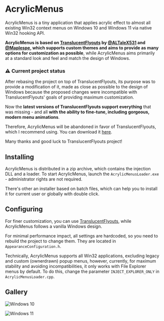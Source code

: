 # AcrylicMenus

AcrylicMenus is a tiny application that applies acrylic effect to almost all existing Win32 context menus on Windows 10 and Windows 11 via native Win32 hooking API.

**AcrylicMenus is based on [TranslucentFlyouts](https://github.com/ALTaleX531/TranslucentFlyouts) by [@ALTaleX531](https://github.com/ALTaleX531) and [@Maplespe](https://github.com/Maplespe), which supports custom themes and aims to provide as many options for customization as possible**, while AcrylicMenus aims primarily at a standard look and feel and match the design of Windows.

### ⚠ Current project status

After rebasing the project on top of TranslucentFlyouts, its purpose was to provide a modification of it, made as close as possible to the design of Windows because the proposed changes were incompatible with TranslucentFlyouts' goals of providing maximum customization.

Now the **latest versions of TranslucentFlyouts support everything** that was missing - and all **with the ability to fine-tune, including gorgeous, modern menu animations**.

Therefore, AcrylicMenus will be abandoned in favor of TranslucentFlyouts, which I recommend using. You can download it [here](https://github.com/ALTaleX531/TranslucentFlyouts/releases).

Many thanks and good luck to TranslucentFlyouts project!

## Installing

AcrylicMenus is distributed in a zip archive, which contains the injection DLL and a loader. To start AcrylicMenus, launch the `AcrylicMenusLoader.exe` - administrator rights are not required.

There's other an installer based on batch files, which can help you to install it for current user or globally with double click.

## Configuring

For finer customization, you can use [TranslucentFlyouts](https://github.com/ALTaleX531/TranslucentFlyouts), while AcrylicMenus follows a vanilla Windows design.

For minimal performance impact, all settings are hardcoded, so you need to rebuild the project to change them. They are located in `AppearanceConfiguration.h`.

Technically, AcrylicMenus supports all Win32 applications, excluding legacy and custom (ownerdrawn) popup menus, however, currently, for maximum stability and avoiding incompatibilities, it only works with File Explorer menus by default. To do this, change the parameter `INJECT_EXPLORER_ONLY` in `AcrylicMenusLoader.cpp`.

## Gallery

![Windows 10](https://raw.githubusercontent.com/krlvm/AcrylicMenus/master/github-images/win10.png)

![Windows 11](https://raw.githubusercontent.com/krlvm/AcrylicMenus/master/github-images/win11.png)